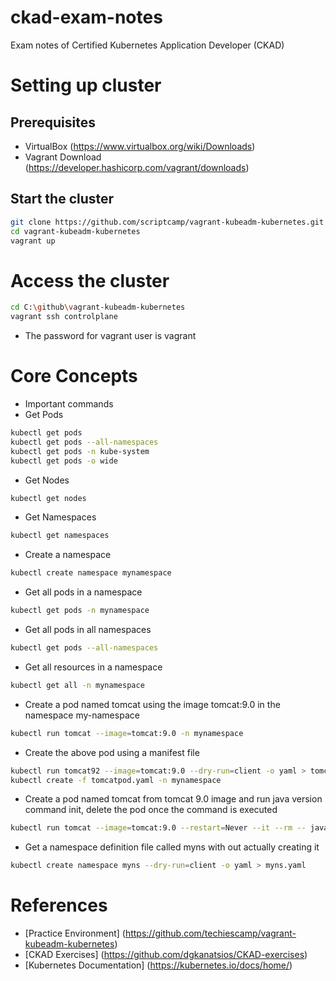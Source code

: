 # ckad-exam-notes
Exam notes of Certified Kubernetes Application Developer (CKAD)
# Setting up cluster
## Prerequisites
- VirtualBox  (https://www.virtualbox.org/wiki/Downloads)
- Vagrant Download (https://developer.hashicorp.com/vagrant/downloads)
## Start the cluster
```bash
git clone https://github.com/scriptcamp/vagrant-kubeadm-kubernetes.git
cd vagrant-kubeadm-kubernetes
vagrant up
```
# Access the cluster
```bash
cd C:\github\vagrant-kubeadm-kubernetes
vagrant ssh controlplane
```
- The password for vagrant user is vagrant
# Core Concepts
- Important commands
- Get Pods
```bash
kubectl get pods
kubectl get pods --all-namespaces
kubectl get pods -n kube-system
kubectl get pods -o wide
```
- Get Nodes
```bash
kubectl get nodes
```
- Get Namespaces
```bash
kubectl get namespaces
```
- Create a namespace
```bash
kubectl create namespace mynamespace
```
- Get all pods in a namespace
```bash
kubectl get pods -n mynamespace
```
- Get all pods in all namespaces
```bash
kubectl get pods --all-namespaces
```
- Get all resources in a namespace
```bash
kubectl get all -n mynamespace
```
- Create a pod named tomcat using the image tomcat:9.0 in the namespace my-namespace
```bash
kubectl run tomcat --image=tomcat:9.0 -n mynamespace
```
- Create the above pod using a manifest file
```bash
kubectl run tomcat92 --image=tomcat:9.0 --dry-run=client -o yaml > tomcatpod.yaml
kubectl create -f tomcatpod.yaml -n mynamespace
```
- Create a pod named tomcat from tomcat 9.0 image and run java version command init, delete the pod once the command is executed
```bash
kubectl run tomcat --image=tomcat:9.0 --restart=Never --it --rm -- java -version
```
- Get a namespace definition file called myns with out actually creating it
```bash
kubectl create namespace myns --dry-run=client -o yaml > myns.yaml
```
# References
- [Practice Environment] (https://github.com/techiescamp/vagrant-kubeadm-kubernetes)
- [CKAD Exercises] (https://github.com/dgkanatsios/CKAD-exercises)
- [Kubernetes Documentation] (https://kubernetes.io/docs/home/)